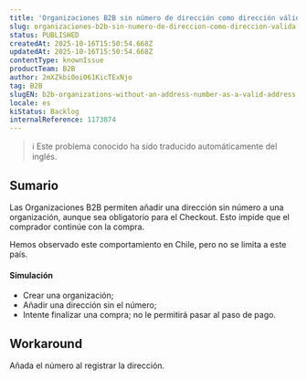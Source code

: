 ```yaml
---
title: 'Organizaciones B2B sin número de dirección como dirección válida'
slug: organizaciones-b2b-sin-numero-de-direccion-como-direccion-valida
status: PUBLISHED
createdAt: 2025-10-16T15:50:54.668Z
updatedAt: 2025-10-16T15:50:54.668Z
contentType: knownIssue
productTeam: B2B
author: 2mXZkbi0oi061KicTExNjo
tag: B2B
slugEN: b2b-organizations-without-an-address-number-as-a-valid-address
locale: es
kiStatus: Backlog
internalReference: 1173874
---
```


>ℹ️ Este problema conocido ha sido traducido automáticamente del inglés.

## Sumario


Las Organizaciones B2B permiten añadir una dirección sin número a una organización, aunque sea obligatorio para el Checkout. Esto impide que el comprador continúe con la compra.

Hemos observado este comportamiento en Chile, pero no se limita a este país.


#### Simulación



- Crear una organización;
- Añadir una dirección sin el número;
- Intente finalizar una compra; no le permitirá pasar al paso de pago.

## Workaround


Añada el número al registrar la dirección.


